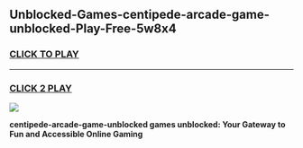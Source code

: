 
## Unblocked-Games-centipede-arcade-game-unblocked-Play-Free-5w8x4
<h3>
<a href="https://premium76.site?title=centipede-arcade-game-unblocked&ref=23A">CLICK TO PLAY</a></h3>
<hr>

<h3>
<a href="https://premium76.site?title=centipede-arcade-game-unblocked&ref=23A">CLICK 2 PLAY</a>
  
</h3>

<a href="https://premium76.site?title=centipede-arcade-game-unblocked&ref=23A"><img src="https://clearcache.store/games.png"></a>


**centipede-arcade-game-unblocked games unblocked: Your Gateway to Fun and Accessible Online Gaming**
